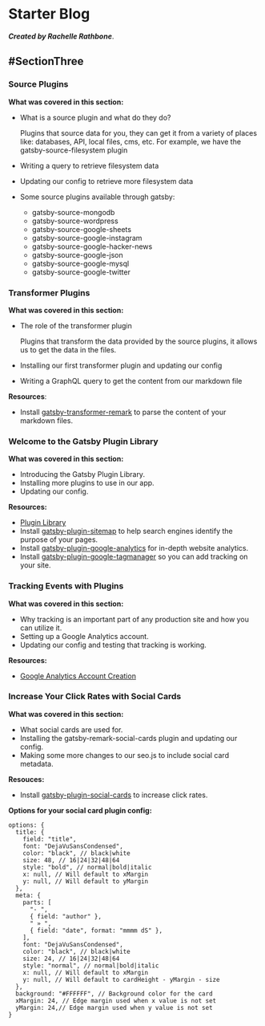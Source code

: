 # Starter Blog
___Created by Rachelle Rathbone___.

## #SectionThree
### Source Plugins
**What was covered in this section:**
- What is a source plugin and what do they do?

  Plugins that source data for you, they can get it from a variety of places like: databases, API, local files, cms, etc. For example, we have the gatsby-source-filesystem plugin

- Writing a query to retrieve filesystem data
- Updating our config to retrieve more filesystem data
- Some source plugins available through gatsby:
  - gatsby-source-mongodb
  - gatsby-source-wordpress
  - gatsby-source-google-sheets
  - gatsby-source-google-instagram
  - gatsby-source-google-hacker-news
  - gatsby-source-google-json
  - gatsby-source-google-mysql
  - gatsby-source-google-twitter

### Transformer Plugins
**What was covered in this section:**
- The role of the transformer plugin

  Plugins that transform the data provided by the source plugins, it allows us to get the data in the files.

- Installing our first transformer plugin and updating our config
- Writing a GraphQL query to get the content from our markdown file

**Resources**:
- Install [gatsby-transformer-remark](https://www.gatsbyjs.org/packages/gatsby-transformer-remark/?=transform) to parse the content of your markdown files.

### Welcome to the Gatsby Plugin Library
**What was covered in this section:**
- Introducing the Gatsby Plugin Library.
- Installing more plugins to use in our app.
- Updating our config.

**Resources:**
- [Plugin Library](https://www.gatsbyjs.org/plugins/)
- Install [gatsby-plugin-sitemap](https://www.gatsbyjs.org/packages/gatsby-plugin-sitemap/?=sitemap) to help search engines identify the purpose of your pages.
- Install [gatsby-plugin-google-analytics](https://www.gatsbyjs.org/packages/gatsby-plugin-google-analytics/) for in-depth website analytics.
- Install [gatsby-plugin-google-tagmanager](https://www.gatsbyjs.org/packages/gatsby-plugin-google-tagmanager/?=tagma) so you can add tracking on your site.

### Tracking Events with Plugins
**What was covered in this section:**
- Why tracking is an important part of any production site and how you can utilize it.
- Setting up a Google Analytics account.
- Updating our config and testing that tracking is working.

**Resources:**
- [Google Analytics Account Creation](https://analytics.google.com/analytics/web/provision/?authuser=2#/provision)

### Increase Your Click Rates with Social Cards
**What was covered in this section:**
- What social cards are used for.
- Installing the gatsby-remark-social-cards plugin and updating our config.
- Making some more changes to our seo.js to include social card metadata.

**Resouces:**
- Install [gatsby-plugin-social-cards](https://www.gatsbyjs.org/packages/gatsby-remark-social-cards/) to increase click rates.

**Options for your social card plugin config:**
```
options: {
  title: {
    field: "title",
    font: "DejaVuSansCondensed",
    color: "black", // black|white
    size: 48, // 16|24|32|48|64
    style: "bold", // normal|bold|italic
    x: null, // Will default to xMargin
    y: null, // Will default to yMargin
  },
  meta: {
    parts: [
      "- ",
      { field: "author" },
      " » ",
      { field: "date", format: "mmmm dS" },
    ],
    font: "DejaVuSansCondensed",
    color: "black", // black|white
    size: 24, // 16|24|32|48|64
    style: "normal", // normal|bold|italic
    x: null, // Will default to xMargin
    y: null, // Will default to cardHeight - yMargin - size
  },
  background: "#FFFFFF", // Background color for the card
  xMargin: 24, // Edge margin used when x value is not set
  yMargin: 24,// Edge margin used when y value is not set
}

```
